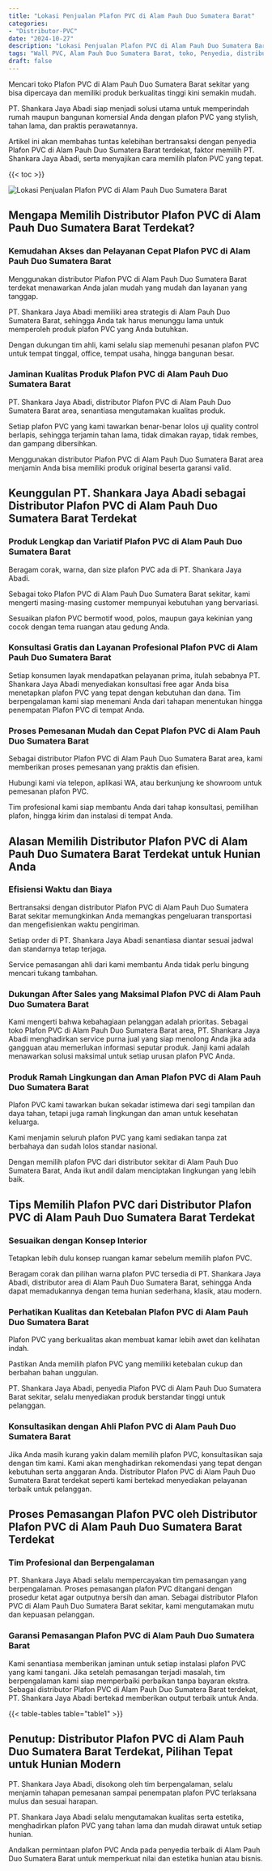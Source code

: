 ```yaml
---
title: "Lokasi Penjualan Plafon PVC di Alam Pauh Duo Sumatera Barat"
categories: 
- "Distributor-PVC"
date: "2024-10-27"
description: "Lokasi Penjualan Plafon PVC di Alam Pauh Duo Sumatera Barat untuk hunian, kantor, dan gerai. Produk berkualitas, variasi motif, warna elegan, dengan layanan pemasangan ditangani oleh tenaga ahli ahli dan kepastian resmi!|Layanan penyediaan Plafon PVC di Alam Pauh Duo Sumatera Barat untuk keperluan hunian, office, atau gerai, beserta produk unggulan dan penempatan oleh tim berpengalaman serta kepastian resmi.|Alternatif Plafon PVC di Alam Pauh Duo Sumatera Barat yang terbukti untuk hunian, perkantoran, dan ritel, bersama material unggulan dan instalasi ditangani oleh teknisi profesional dan garansi resmi.|Distribusi Plafon PVC di Alam Pauh Duo Sumatera Barat untuk tempat tinggal, perkantoran, serta toko, dengan panel unggulan dan pemasangan oleh tenaga ahli ahli, lengkap dengan garansi resmi.}"
tags: "Wall PVC, Alam Pauh Duo Sumatera Barat, toko, Penyedia, distributor"
draft: false
---
```


Mencari toko Plafon PVC di Alam Pauh Duo Sumatera Barat sekitar yang bisa dipercaya dan memiliki produk berkualitas tinggi kini semakin mudah.

PT. Shankara Jaya Abadi siap menjadi solusi utama untuk memperindah rumah maupun bangunan komersial Anda dengan plafon PVC yang stylish, tahan lama, dan praktis perawatannya.

Artikel ini akan membahas tuntas kelebihan bertransaksi dengan penyedia Plafon PVC di Alam Pauh Duo Sumatera Barat terdekat, faktor memilih PT. Shankara Jaya Abadi, serta menyajikan cara memilih plafon PVC yang tepat.

{{< toc >}}

![Lokasi Penjualan Plafon PVC di Alam Pauh Duo Sumatera Barat](/images/Distributor-PVC/Lokasi-Penjualan-Plafon-PVC-di-Alam-Pauh-Duo-Sumatera-Barat.png)


## Mengapa Memilih Distributor Plafon PVC di Alam Pauh Duo Sumatera Barat Terdekat?

### Kemudahan Akses dan Pelayanan Cepat Plafon PVC di Alam Pauh Duo Sumatera Barat

Menggunakan distributor Plafon PVC di Alam Pauh Duo Sumatera Barat terdekat menawarkan Anda jalan mudah yang mudah dan layanan yang tanggap.

PT. Shankara Jaya Abadi memiliki area strategis di Alam Pauh Duo Sumatera Barat, sehingga Anda tak harus menunggu lama untuk memperoleh produk plafon PVC yang Anda butuhkan.

Dengan dukungan tim ahli, kami selalu siap memenuhi pesanan plafon PVC untuk tempat tinggal, office, tempat usaha, hingga bangunan besar.

### Jaminan Kualitas Produk Plafon PVC di Alam Pauh Duo Sumatera Barat

PT. Shankara Jaya Abadi, distributor Plafon PVC di Alam Pauh Duo Sumatera Barat area, senantiasa mengutamakan kualitas produk.

Setiap plafon PVC yang kami tawarkan benar-benar lolos uji quality control berlapis, sehingga terjamin tahan lama, tidak dimakan rayap, tidak rembes, dan gampang dibersihkan.

Menggunakan distributor Plafon PVC di Alam Pauh Duo Sumatera Barat area menjamin Anda bisa memiliki produk original beserta garansi valid.

## Keunggulan PT. Shankara Jaya Abadi sebagai Distributor Plafon PVC di Alam Pauh Duo Sumatera Barat Terdekat

### Produk Lengkap dan Variatif Plafon PVC di Alam Pauh Duo Sumatera Barat

Beragam corak, warna, dan size plafon PVC ada di PT. Shankara Jaya Abadi.

Sebagai toko Plafon PVC di Alam Pauh Duo Sumatera Barat sekitar, kami mengerti masing-masing customer mempunyai kebutuhan yang bervariasi.

Sesuaikan plafon PVC bermotif wood, polos, maupun gaya kekinian yang cocok dengan tema ruangan atau gedung Anda.

### Konsultasi Gratis dan Layanan Profesional Plafon PVC di Alam Pauh Duo Sumatera Barat

Setiap konsumen layak mendapatkan pelayanan prima, itulah sebabnya PT. Shankara Jaya Abadi menyediakan konsultasi free agar Anda bisa menetapkan plafon PVC yang tepat dengan kebutuhan dan dana. Tim berpengalaman kami siap menemani Anda dari tahapan menentukan hingga penempatan Plafon PVC di tempat Anda.

### Proses Pemesanan Mudah dan Cepat Plafon PVC di Alam Pauh Duo Sumatera Barat

Sebagai distributor Plafon PVC di Alam Pauh Duo Sumatera Barat area, kami memberikan proses pemesanan yang praktis dan efisien.

Hubungi kami via telepon, aplikasi WA, atau berkunjung ke showroom untuk pemesanan plafon PVC.

Tim profesional kami siap membantu Anda dari tahap konsultasi, pemilihan plafon, hingga kirim dan instalasi di tempat Anda.

## Alasan Memilih Distributor Plafon PVC di Alam Pauh Duo Sumatera Barat Terdekat untuk Hunian Anda

### Efisiensi Waktu dan Biaya

Bertransaksi dengan distributor Plafon PVC di Alam Pauh Duo Sumatera Barat sekitar memungkinkan Anda memangkas pengeluaran transportasi dan mengefisienkan waktu pengiriman.

Setiap order di PT. Shankara Jaya Abadi senantiasa diantar sesuai jadwal dan standarnya tetap terjaga.

Service pemasangan ahli dari kami membantu Anda tidak perlu bingung mencari tukang tambahan.

### Dukungan After Sales yang Maksimal Plafon PVC di Alam Pauh Duo Sumatera Barat

Kami mengerti bahwa kebahagiaan pelanggan adalah prioritas. Sebagai toko Plafon PVC di Alam Pauh Duo Sumatera Barat area, PT. Shankara Jaya Abadi menghadirkan service purna jual yang siap menolong Anda jika ada gangguan atau memerlukan informasi seputar produk. Janji kami adalah menawarkan solusi maksimal untuk setiap urusan plafon PVC Anda.

### Produk Ramah Lingkungan dan Aman Plafon PVC di Alam Pauh Duo Sumatera Barat

Plafon PVC kami tawarkan bukan sekadar istimewa dari segi tampilan dan daya tahan, tetapi juga ramah lingkungan dan aman untuk kesehatan keluarga.

Kami menjamin seluruh plafon PVC yang kami sediakan tanpa zat berbahaya dan sudah lolos standar nasional.

Dengan memilih plafon PVC dari distributor sekitar di Alam Pauh Duo Sumatera Barat, Anda ikut andil dalam menciptakan lingkungan yang lebih baik.

## Tips Memilih Plafon PVC dari Distributor Plafon PVC di Alam Pauh Duo Sumatera Barat Terdekat

### Sesuaikan dengan Konsep Interior

Tetapkan lebih dulu konsep ruangan kamar sebelum memilih plafon PVC.

Beragam corak dan pilihan warna plafon PVC tersedia di PT. Shankara Jaya Abadi, distributor area di Alam Pauh Duo Sumatera Barat, sehingga Anda dapat memadukannya dengan tema hunian sederhana, klasik, atau modern.

### Perhatikan Kualitas dan Ketebalan Plafon PVC di Alam Pauh Duo Sumatera Barat

Plafon PVC yang berkualitas akan membuat kamar lebih awet dan kelihatan indah.

Pastikan Anda memilih plafon PVC yang memiliki ketebalan cukup dan berbahan bahan unggulan.

PT. Shankara Jaya Abadi, penyedia Plafon PVC di Alam Pauh Duo Sumatera Barat sekitar, selalu menyediakan produk berstandar tinggi untuk pelanggan.

### Konsultasikan dengan Ahli Plafon PVC di Alam Pauh Duo Sumatera Barat

Jika Anda masih kurang yakin dalam memilih plafon PVC, konsultasikan saja dengan tim kami. Kami akan menghadirkan rekomendasi yang tepat dengan kebutuhan serta anggaran Anda. Distributor Plafon PVC di Alam Pauh Duo Sumatera Barat terdekat seperti kami bertekad menyediakan pelayanan terbaik untuk pelanggan.

## Proses Pemasangan Plafon PVC oleh Distributor Plafon PVC di Alam Pauh Duo Sumatera Barat Terdekat

### Tim Profesional dan Berpengalaman

PT. Shankara Jaya Abadi selalu mempercayakan tim pemasangan yang berpengalaman. Proses pemasangan plafon PVC ditangani dengan prosedur ketat agar outputnya bersih dan aman. Sebagai distributor Plafon PVC di Alam Pauh Duo Sumatera Barat sekitar, kami mengutamakan mutu dan kepuasan pelanggan.

### Garansi Pemasangan Plafon PVC di Alam Pauh Duo Sumatera Barat

Kami senantiasa memberikan jaminan untuk setiap instalasi plafon PVC yang kami tangani. Jika setelah pemasangan terjadi masalah, tim berpengalaman kami siap memperbaiki perbaikan tanpa bayaran ekstra. Sebagai distributor Plafon PVC di Alam Pauh Duo Sumatera Barat terdekat, PT. Shankara Jaya Abadi bertekad memberikan output terbaik untuk Anda.

{{< table-tables table="table1" >}}

## Penutup: Distributor Plafon PVC di Alam Pauh Duo Sumatera Barat Terdekat, Pilihan Tepat untuk Hunian Modern

PT. Shankara Jaya Abadi, disokong oleh tim berpengalaman, selalu menjamin tahapan pemesanan sampai penempatan plafon PVC terlaksana mulus dan sesuai harapan.

PT. Shankara Jaya Abadi selalu mengutamakan kualitas serta estetika, menghadirkan plafon PVC yang tahan lama dan mudah dirawat untuk setiap hunian.

Andalkan permintaan plafon PVC Anda pada penyedia terbaik di Alam Pauh Duo Sumatera Barat untuk memperkuat nilai dan estetika hunian atau bisnis.